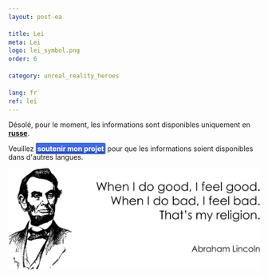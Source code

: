 ```yaml
---
layout: post-ea

title: Lei
meta: Lei
logo: lei_symbol.png
order: 6

category: unreal_reality_heroes

lang: fr
ref: lei
---
```


Désolé, pour le moment, les informations sont disponibles uniquement en **<a href="https://lincolnvirus.com/projects/ru/comics/unreal_reality/heroes/lei.html" target="_blank">russe</a>**.

Veuillez **<a href="https://www.paypal.com/cgi-bin/webscr?cmd=_s-xclick&hosted_button_id=T3KLFW2TE8SJC&source=url" target="_blank"><span style="background-color:#4169E1; color:white; padding:3px; border-radius: 3px">soutenir&nbsp;mon&nbsp;projet</span></a>** pour que les informations soient disponibles dans d'autres langues.

<a data-fancybox="gallery" href="/img/programming/Lincoln.png"><img src="/img/programming/Lincoln.png" alt=""></a>
